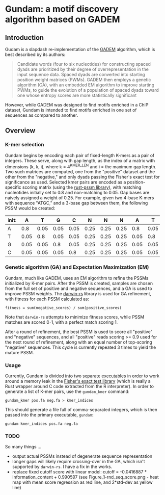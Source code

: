 # Gundam: a motif discovery algorithm based on GADEM

## Introduction

Gudam is a slapdash re-implementation of the [GADEM](https://www.ncbi.nlm.nih.gov/pubmed/19193149) algorithm, which is best described by its authors:

> Candidate words (four to six nucleotides) for constructing spaced dyads are prioritized by their degree of overrepresentation in the input sequence data. Spaced dyads are converted into starting position weight matrices (PWMs). GADEM then employs a genetic algorithm (GA), with an embedded EM algorithm to improve starting PWMs, to guide the evolution of a population of spaced dyads toward one whose entropy scores are more statistically significant

However, while GADEM was designed to find motifs enriched in a ChIP dataset, Gundam is intended to find motifs enriched in one set of sequences as compared to another.

## Overview

### K-mer selection

Gundam begins by encoding each pair of fixed-length K-mers as a pair of integers.  These serve, along with gap length, as the index of a matrix with dimensions (k, k, i), where k = 4<sup>KMER_LEN</sup> and i = the maximum gap length.  Two such matrices are computed, one from the "positive" dataset and the other from the "negative," and only dyads passing the Fisher's exact test for significance as used.  Selected kmer pairs are encoded as a position-specific scoring matrix (using the [rust-pssm library](https://github.com/ortho-the-d-stice/rust-pssm)), with matching nucleotides initially set to 0.8 and non-matching to 0.05.  Gap bases are naively assigned a weight of 0.25.  For example, given two 4-base K-mers with sequence "ATGC," and a 3-base gap between them, the following PSSM would be created:


| init:| A  | T  | G  | C  | N  | N  | N  | A  | T  | G  | C  |
| ---- | --- | --- | --- | --- | --- | --- | --- | --- | --- | --- | --- |
|  A   |0.8 |0.05|0.05|0.05|0.25|0.25|0.25|0.8 |0.05|0.05|0.05|
|  T   |0.05|0.8 |0.05|0.05|0.25|0.25|0.25|0.05|0.8 |0.05|0.05|
|  G   |0.05|0.05|0.8 |0.05|0.25|0.25|0.25|0.05|0.05|0.8 |0.05|
|  C   |0.05|0.05|0.05|0.8 |0.25|0.25|0.25|0.05|0.05|0.05|0.8 |

### Genetic algorithm (GA) and Expectation Maximization (EM)

Gundam, much like GADEM, uses an EM algorithm to refine the PSSMs initialized by K-mer pairs.  After the PSSM is created, samples are chosen from the full set of positive and negative sequences, and a GA is used to improve PSSM weights.  The [darwin-rs](https://github.com/willi-kappler/darwin-rs) library is used for GA refinement, with fitness for each PSSM calculated as:
```
fitness = sum(negative_scores) / sum(positive_scores)
```
Note that `darwin-rs` attempts to minimize fitness scores, while PSSM matches are scored 0-1, with a perfect match scoring 1.

After a round of refinement, the best PSSM is used to score all "positive" and "negative" sequences, and all "positive" reads scoring >= 0.9 used for the next round of refinement, along with an equal number of top-scoring "negative" sequences.  This cycle is currently repeated 3 times to yield the mature PSSM.

### Usage

Currently, Gundam is divided into two separate executables in order to work around a memory leak in the [Fisher's exact test library](https://github.com/cpearce/fishers_exact) (which is really a Rust wrapper around C code extracted from the R interpreter).  In order to generate a list of K-mer pairs, use the `gundam_kmer` command:
```
gundam_kmer pos.fa neg.fa > kmer_indices
```
This should generate a file full of comma-separated integers, which is then passed into the primary executable, `gundam`:
```
gundam kmer_indices pos.fa neg.fa
```

### TODO
So many things ...

- output actual PSSMs instead of degenerate sequence representation
- longer gaps will likely require crossing-over in the GA, which isn't supported by `darwin-rs`.  I have a fix in the works.
- replace fixed cutoff score with linear model: cutoff = -0.0416887 * information_content + 0.990597
  (see Figure_1-rnd_seq_score.png - heat map with mean score regression as red line, and 2*std-dev as yellow line)
